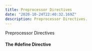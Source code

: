 ```yaml
---
title: Preprocessor Directives
date: "2020-10-24T22:40:32.169Z"
description: Preprocessor Directives.
---
```


Preprocessor Directives

#### The #define Directive
